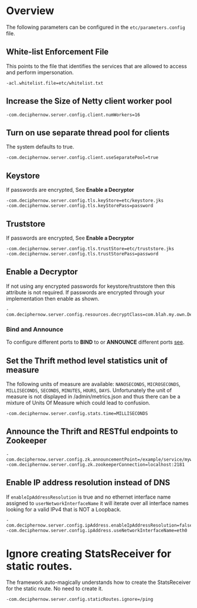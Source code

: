 # Overview
The following parameters can be configured in the `etc/parameters.config` file.

## White-list Enforcement File
This points to the file that identifies the services that are allowed to access and perform impersonation.

    -acl.whitelist.file=etc/whitelist.txt
    
## Increase the Size of Netty client worker pool
    
    -com.deciphernow.server.config.client.numWorkers=16
    
## Turn on use separate thread pool for clients
The system defaults to true.
    
    -com.deciphernow.server.config.client.useSeparatePool=true
    
## Keystore
If passwords are encrypted, See __Enable a Decryptor__
    
    -com.deciphernow.server.config.tls.keyStore=etc/keystore.jks
    -com.deciphernow.server.config.tls.keyStorePass=password
    
## Truststore
If passwords are encrypted, See __Enable a Decryptor__

    -com.deciphernow.server.config.tls.trustStore=etc/truststore.jks
    -com.deciphernow.server.config.tls.trustStorePass=password
    
## Enable a Decryptor
If not using any encrypted passwords for keystore/truststore then this attribute is not required. If passwords
are encrypted through your implementation then enable as shown.

    -com.deciphernow.server.config.resources.decryptClass=com.blah.my.own.Decryptor
    

### Bind and Announce
To configure different ports to __BIND__ to or __ANNOUNCE__ different ports [see](AnnounceAndBind.md).
    
## Set the Thrift method level statistics unit of measure

The following units of measure are available: `NANOSECONDS`, `MICROSECONDS`, `MILLISECONDS`, `SECONDS`, `MINUTES`, `HOURS`, `DAYS`.
Unfortunately the unit of measure is not displayed in /admin/metrics.json and thus there can be a mixture of Units Of Measure which could lead to confusion.

    -com.deciphernow.server.config.stats.time=MILLISECONDS

## Announce the Thrift and RESTful endpoints to Zookeeper
    
    -com.deciphernow.server.config.zk.announcementPoint=/example/service/mywombat/1.0
    -com.deciphernow.server.config.zk.zookeeperConnection=localhost:2181
    
## Enable IP address resolution instead of DNS
If `enableIpAddressResolution` is true and no ethernet interface name assigned to `userNetworkInterfaceName` it will iterate over all interface names looking for a valid IPv4 that is NOT a Loopback.

    -com.deciphernow.server.config.ipAddress.enableIpAddressResolution=false
    -com.deciphernow.server.config.ipAddress.useNetworkInterfaceName=eth0
 
# Ignore creating StatsReceiver for static routes.
The framework auto-magically understands how to create the StatsReceiver for the static route. No need to create it.
   
    -com.deciphernow.server.config.staticRoutes.ignore=/ping
